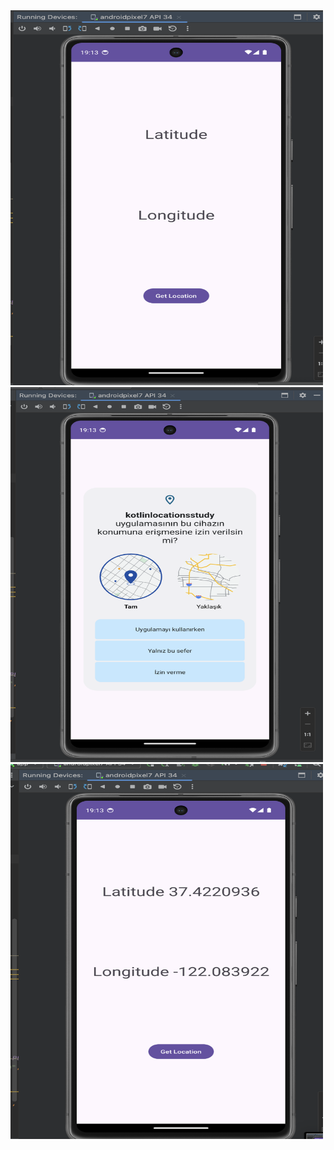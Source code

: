 <img src="https://github.com/kenantasdemir/kotlinlocationsstudy/blob/master/app/src/main/assets/1.png" width="500" height="600"/>

<img src="https://github.com/kenantasdemir/kotlinlocationsstudy/blob/master/app/src/main/assets/2.png" width="500" height="600"/>

<img src="https://github.com/kenantasdemir/kotlinlocationsstudy/blob/master/app/src/main/assets/3.png" width="500" height="600"/>
